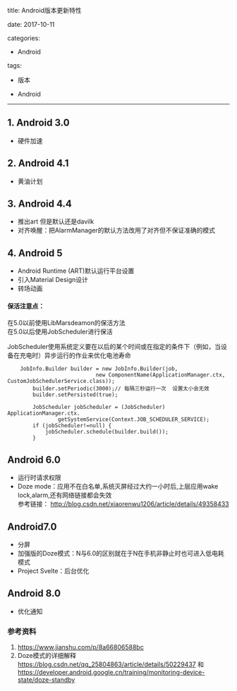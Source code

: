 title: Android版本更新特性 	    
    
date: 2017-10-11         
    
categories:            
    
   
    
- Android           
    
  
tags:           
    
    
   
- 版本        
    
  
- Android        
    
    

           
---



## 1. Android 3.0 
* 硬件加速  

## 2. Android 4.1 
* 黄油计划

## 3. Android 4.4  
* 推出art 但是默认还是davilk
* 对齐唤醒：把AlarmManager的默认方法改用了对齐但不保证准确的模式

## 4. Android 5  
* Android Runtime (ART)默认运行平台设置  
* 引入Material Design设计
* 转场动画  

#### 保活注意点： 
在5.0以前使用LibMarsdeamon的保活方法   
在5.0以后使用JobScheduler进行保活   

JobScheduler使用系统定义要在以后的某个时间或在指定的条件下（例如，当设备在充电时）异步运行的作业来优化电池寿命    

		JobInfo.Builder builder = new JobInfo.Builder(job,
		                        new ComponentName(ApplicationManager.ctx, CustomJobSchedulerService.class));
		    builder.setPeriodic(3000);// 每隔三秒运行一次  设置太小会无效
		    builder.setPersisted(true);

		    JobScheduler jobScheduler = (JobScheduler) ApplicationManager.ctx.
		            getSystemService(Context.JOB_SCHEDULER_SERVICE);
		    if (jobScheduler!=null) {
		        jobScheduler.schedule(builder.build());
		    }


## Android 6.0
* 运行时请求权限
* Doze mode：应用不在白名单,系统灭屏经过大约一小时后,上层应用wake lock,alarm,还有网络链接都会失效       
参考链接： http://blog.csdn.net/xiaorenwu1206/article/details/49358433  

## Android7.0
* 分屏
* 加强版的Doze模式：N与6.0的区别就在于N在手机非静止时也可进入低电耗模式  
* Project Svelte：后台优化

## Android 8.0  
* 优化通知

### 参考资料  
1. https://www.jianshu.com/p/8a66806588bc
2. Doze模式的详细解释 https://blog.csdn.net/qq_25804863/article/details/50229437   和 https://developer.android.google.cn/training/monitoring-device-state/doze-standby